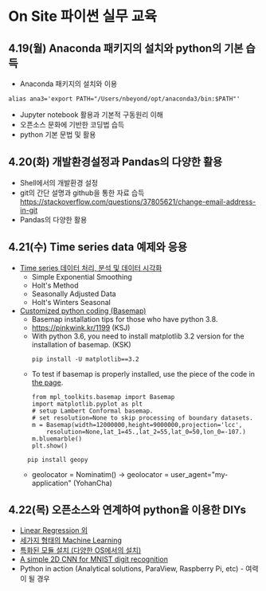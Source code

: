 # On Site 파이썬 실무 교육

## 4.19(월) Anaconda 패키지의 설치와 python의 기본 습득
* Anaconda 패키지의 설치와 이용
  
`alias ana3='export PATH="/Users/nbeyond/opt/anaconda3/bin:$PATH"'`
* Jupyter notebook 활용과 기본적 구동원리 이해
* 오픈소스 문화에 기반한 코딩법 습득
* python 기본 문법 및 활용
  
## 4.20(화) 개발환경설정과 Pandas의 다양한 활용
* Shell에서의 개발환경 설정
* git의 간단 설명과 github을 통한 자료 습득 https://stackoverflow.com/questions/37805621/change-email-address-in-git
* Pandas의 다양한 활용

## 4.21(수) Time series data 예제와 응용
* [Time series 데이터 처리, 분석 및 데이터 시각화](https://medium.com/datadriveninvestor/how-to-build-exponential-smoothing-models-using-python-simple-exponential-smoothing-holt-and-da371189e1a1)
  - Simple Exponential Smoothing
  - Holt's Method
  - Seasonally Adjusted Data
  - Holt's Winters Seasonal
* [Customized python coding (Basemap)](https://blog.goodaudience.com/geo-libraries-in-python-plotting-current-fires-bffef9fe3fb7)
   - Basemap installation tips for those who have python 3.8.
   - https://pinkwink.kr/1199 (KSJ)
   - With python 3.6, you need to install matplotlib 3.2 version for the installation of basemap. (KSK)
      ```
      pip install -U matplotlib==3.2 
      ```
   - To test if basemap is properly installed, use the piece of the code in [the page](https://stackoverflow.com/questions/40374441/python-basemap-module-impossible-to-import).
      ```
      from mpl_toolkits.basemap import Basemap
      import matplotlib.pyplot as plt
      # setup Lambert Conformal basemap.
      # set resolution=None to skip processing of boundary datasets.
      m = Basemap(width=12000000,height=9000000,projection='lcc',
          resolution=None,lat_1=45.,lat_2=55,lat_0=50,lon_0=-107.)
      m.bluemarble()
      plt.show()
      ```
   ```
     pip install geopy
   ```
   - geolocator = Nominatim() -> geolocator = user_agent="my-application" (YohanCha)      

## 4.22(목) 오픈소스와 연계하여 python을 이용한 DIYs
* [Linear Regression 외](https://towardsdatascience.com/linear-regression-on-boston-housing-dataset-f409b7e4a155) 
* [세가지 형태의 Machine Learning](https://towardsdatascience.com/beginners-guide-to-the-three-types-of-machine-learning-3141730ef45d)
* [특화된 모듈 설치 (다양한 OS에서의 설치)](https://www.tensorflow.org/install)
* [A simple 2D CNN for MNIST digit recognition](https://towardsdatascience.com/a-simple-2d-cnn-for-mnist-digit-recognition-a998dbc1e79a)
* Python in action (Analytical solutions, ParaView, Raspberry Pi, etc) - 여력이 될 경우
  